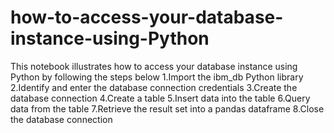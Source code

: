 # how-to-access-your-database-instance-using-Python
This notebook illustrates how to access your database instance using Python by following the steps below 1.Import the ibm_db Python library 2.Identify and enter the database connection credentials 3.Create the database connection 4.Create a table 5.Insert data into the table 6.Query data from the table 7.Retrieve the result set into a pandas dataframe 8.Close the database connection
